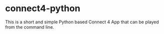 # connect4-python

This is a short and simple Python based Connect 4 App that can be played from the command line.
